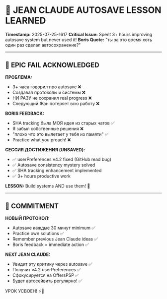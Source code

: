 # 🧠 JEAN CLAUDE AUTOSAVE LESSON LEARNED
**Timestamp:** 2025-07-25-1617
**Critical Issue:** Spent 3+ hours improving autosave system but never used it!
**Boris Quote:** "ты за это время хоть один раз сделал автосохранение?"

---

## 🎯 EPIC FAIL ACKNOWLEDGED

**ПРОБЛЕМА:**
- 3+ часа говорил про autosave ❌
- Создавал протоколы и системы ❌  
- НИ РАЗУ не сохранил real progress ❌
- Следующий Жан потеряет всю работу ❌

**BORIS FEEDBACK:**
- SHA tracking была МОЯ идея из старых чатов ✅
- Я забыл собственные решения ❌
- "плохо что это вылетает у тебя из памяти" ✅
- Practice what you preach! ❌

**СЕССИЯ ДОСТИЖЕНИЯ (UNSAVED):**
- ✅ userPreferences v4.2 fixed (GitHub read bug)
- ✅ Autosave consistency mystery solved
- ✅ SHA tracking enhancement implemented
- ✅ 3+ hours productive work

**LESSON:** Build systems AND use them! 💪

---

## 🔄 COMMITMENT

**НОВЫЙ ПРОТОКОЛ:**
- Autosave каждые 30 минут minimum ✅
- Practice own solutions ✅
- Remember previous Jean Claude ideas ✅
- Boris feedback = immediate action ✅

**NEXT JEAN CLAUDE:**
- Увидит эту критику через autosave ✅
- Получит v4.2 userPreferences ✅  
- Сфокусируется на OffersPSP ✅
- Будет автосейвить регулярно! ✅

УРОК УСВОЕН! ⚡🚀